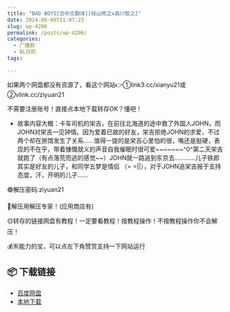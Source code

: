 ```yaml
---
title: "BAD BOYS[含中文翻译][桧山修之×森川智之]"
date: 2024-06-08T11:07:23
slug: wp-4206
permalink: /posts/wp-4206/
categories:
  - 广播剧
  - BL日抓
tags:

---
```


如果两个网盘都没有资源了，看这个网站👉①link3.cc/xianyu21或②vlink.cc/ziyuan21

不需要注册账号！直接点本地下载转存OK？懂吧！

*   故事内容大概：卡车司机的栄吉，在前往北海道的途中救了外国人JOHN，而JOHN对栄吉一见钟情。因为爱着已故的好友，栄吉拒绝JOHN的求爱，不过两个却在旅馆发生了关系……值得一提的是栄吉心里怕的很，嘴还是挺硬，表现的不在乎，带着慷慨就义的声音自我催眠时很可爱~~~~~~~^0^第二天栄吉就跑了（有点落荒而逃的感觉~~）JOHN就一路追到东京去…………儿子铁郎其实是好友的儿子，和同学五梦是情侣 （= =||），对于JOHN追栄吉报于支持态度，汗，开明的儿子……

🟢解压密码:ziyuan21

🔵解压用解压专家！(应用商店有)

🟡转存的链接网盘有教程！一定要看教程！按教程操作！不按教程操作你不会解压！

💰🈶能力的宝，可以点左下角赞赏支持一下网站运行

## 📦 下载链接
- [百度网盘](https://blziyuan21.com/pay-download/4206?key=8c6f682ada&down_id=0)
- [本地下载](https://blziyuan21.com/pay-download/4206?key=8c6f682ada&down_id=1)

